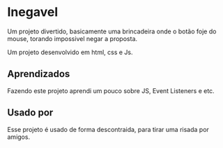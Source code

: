 
# Inegavel

Um projeto divertido, basicamente uma brincadeira onde o botão foje do mouse, torando impossivel negar a proposta.

Um projeto desenvolvido em html, css e Js.
## Aprendizados

Fazendo este projeto aprendi um pouco sobre JS, Event Listeners e etc.


## Usado por

Esse projeto é usado de forma descontraida, para tirar uma risada por amigos.

